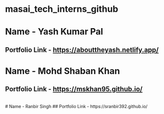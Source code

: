 # masai_tech_interns_github


# Name - Yash Kumar Pal

## Portfolio Link - https://abouttheyash.netlify.app/

# Name - Mohd Shaban Khan
## Portfolio Link - https://mskhan95.github.io/

<br>
# Name - Ranbir Singh
## Portfolio Link - https://sranbir392.github.io/

